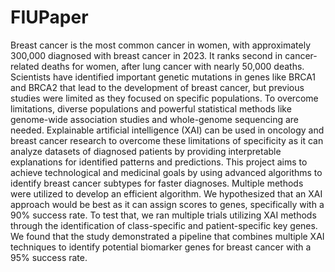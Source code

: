# FIUPaper
Breast cancer is the most common cancer in women, with approximately 300,000 diagnosed with breast cancer in 2023. It ranks second in cancer-related deaths for women, after lung cancer with nearly 50,000 deaths. Scientists have identified important genetic mutations in genes like BRCA1 and BRCA2 that lead to the development of breast cancer, but previous studies were limited as they focused on specific populations. To overcome limitations, diverse populations and powerful statistical methods like genome-wide association studies and whole-genome sequencing are needed. Explainable artificial intelligence (XAI) can be used in oncology and breast cancer research to overcome these limitations of specificity as it can analyze datasets of diagnosed patients by providing interpretable explanations for identified patterns and predictions. This project aims to achieve technological and medicinal goals by using advanced algorithms to identify breast cancer subtypes for faster diagnoses. Multiple methods were utilized to develop an efficient algorithm. We hypothesized that an XAI approach would be best as it can assign scores to genes, specifically with a 90% success rate. To test that, we ran multiple trials utilizing XAI methods through the identification of class-specific and patient-specific key genes. We found that the study demonstrated a pipeline that combines multiple XAI techniques to identify potential biomarker genes for breast cancer with a 95% success rate. 
